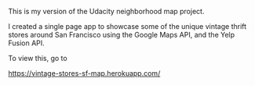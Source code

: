 This is my version of the Udacity neighborhood map project.

I created a single page app to showcase some of the unique vintage thrift stores around San Francisco using the Google Maps API, and the Yelp Fusion API. 


To view this, go to 

https://vintage-stores-sf-map.herokuapp.com/